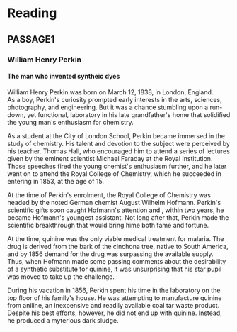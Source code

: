 # Reading
## PASSAGE1

### William Henry Perkin  
#### The man who invented syntheic dyes  
  
William Henry Perkin was born on March 12, 1838, in London, England.  
As a boy, Perkin's curiosity prompted early interests in the arts, sciences, photography, and engineering. But it was a chance stumbling upon a run-down, yet functional, laboratory in his late grandfather's home that solidified the young man's enthusiasm for chemistry.  
  
As a student at the City of London School, Perkin became immersed in the study of chemistry. His talent and devotion to the subject were perceived by his teacher. Thomas Hall, who encouraged him to attend a series of lectures given by the eminent scientist Michael Faraday at the Royal Institution. Those speeches fired the young chemist's enthusiasm further, and he later went on to attend the Royal College of Chemistry, which he succeeded in entering in 1853, at the age of 15.  
  
At the time of Perkin's enrolment, the Royal College of Chemistry was headed by the noted German chemist August Wilhelm Hofmann. Perkin's scientific gifts soon caught Hofmann's attention and , within two years, he became Hofmann's youngest assistant. Not long after that, Perkin made the scientific breakthrough that would bring hime both fame and fortune.  
  
At the time, quinine was the only viable medical treatment for malaria. The drug is derived from the bark of the cinchona tree, native to South America, and by 1856 demand for the drug was surpassing the available supply. Thus, when Hofmann made some passing comments about the desirability of a synthetic substitute for quinine, it was unsurprising that his star pupil was moved to take up the challenge.  
  
During his vacation in 1856, Perkin spent his time in the laboratory on the top floor of his family's house. He was attempting to manufacture quinine from aniline, an inexpensive and readily available coal tar waste product. Despite his best efforts, however, he did not end up with quinine. Instead, he produced a myterious dark sludge.
